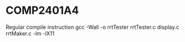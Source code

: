# COMP2401A4

Regular compile instruction 
gcc -Wall -o rrtTester rrtTester.c display.c rrtMaker.c -lm  -lX11
